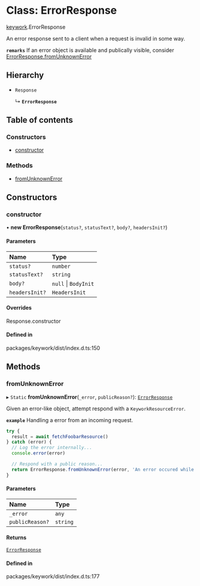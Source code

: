 # Class: ErrorResponse

[keywork](../modules/keywork.md).ErrorResponse

An error response sent to a client when a request is invalid in some way.

**`remarks`** If an error object is available and publically visible,
consider [ErrorResponse.fromUnknownError](keywork.ErrorResponse.md#fromunknownerror)

## Hierarchy

- `Response`

  ↳ **`ErrorResponse`**

## Table of contents

### Constructors

- [constructor](keywork.ErrorResponse.md#constructor)

### Methods

- [fromUnknownError](keywork.ErrorResponse.md#fromunknownerror)

## Constructors

### constructor

• **new ErrorResponse**(`status?`, `statusText?`, `body?`, `headersInit?`)

#### Parameters

| Name | Type |
| :------ | :------ |
| `status?` | `number` |
| `statusText?` | `string` |
| `body?` | ``null`` \| `BodyInit` |
| `headersInit?` | `HeadersInit` |

#### Overrides

Response.constructor

#### Defined in

packages/keywork/dist/index.d.ts:150

## Methods

### fromUnknownError

▸ `Static` **fromUnknownError**(`_error`, `publicReason?`): [`ErrorResponse`](keywork.ErrorResponse.md)

Given an error-like object, attempt respond with a `KeyworkResourceError`.

**`example`**
Handling a error from an incoming request.

```ts
try {
  result = await fetchFoobarResource()
} catch (error) {
  // Log the error internally...
  console.error(error)

  // Respond with a public reason...
  return ErrorResponse.fromUnknownError(error, 'An error occured while fetching foobar.')
}
```

#### Parameters

| Name | Type |
| :------ | :------ |
| `_error` | `any` |
| `publicReason?` | `string` |

#### Returns

[`ErrorResponse`](keywork.ErrorResponse.md)

#### Defined in

packages/keywork/dist/index.d.ts:177

